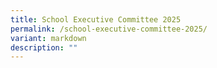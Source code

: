 ```yaml
---
title: School Executive Committee 2025
permalink: /school-executive-committee-2025/
variant: markdown
description: ""
---
```

<p></p>